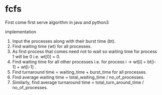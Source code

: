 # fcfs
First come first serve algorithm in java and python3

implementation
1. Input the processes along with their burst time (bt).
2. Find waiting time (wt) for all processes.
3.  As first process that comes need not to wait so waiting time for process 1 will be 0 i.e. wt[0] = 0.
4.  Find waiting time for all other processes i.e. for process i -> wt[i] = bt[i-1] + wt[i-1] .
5.  Find turnaround time = waiting_time + burst_time for all processes.
6.  Find average waiting time = total_waiting_time / no_of_processes.
7.  Similarly, find average turnaround time = total_turn_around_time / no_of_processes.
